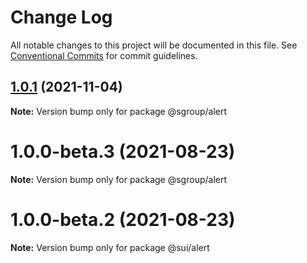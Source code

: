 # Change Log

All notable changes to this project will be documented in this file.
See [Conventional Commits](https://conventionalcommits.org) for commit guidelines.

## [1.0.1](https://github.com/sgroupdesign/sui/compare/@sgroup/alert@1.0.0-beta.3...@sgroup/alert@1.0.1) (2021-11-04)

**Note:** Version bump only for package @sgroup/alert





# 1.0.0-beta.3 (2021-08-23)

**Note:** Version bump only for package @sgroup/alert





# 1.0.0-beta.2 (2021-08-23)

**Note:** Version bump only for package @sui/alert
